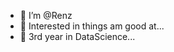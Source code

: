 - 👋 I’m @Renz
- 👀 Interested in things am good at...
- 🌱 3rd year in DataScience...

<!---
RenzWoo/RenzWoo is a ✨ special ✨ repository because its `README.md` (this file) appears on your GitHub profile.
You can click the Preview link to take a look at your changes.
--->
